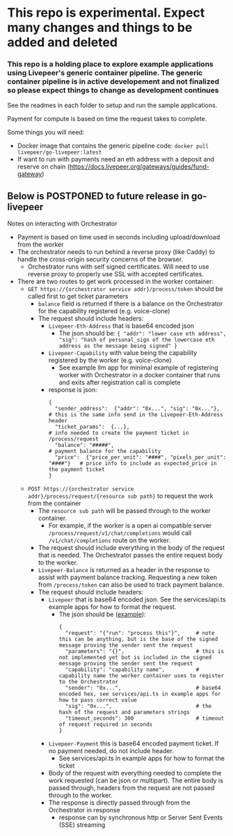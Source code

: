 # This repo is experimental. Expect many changes and things to be added and deleted

### This repo is a holding place to explore example applications using Livepeer's generic container pipeline.  The generic container pipeline is in active developement and not finalized so please expect things to change as development continues

See the readmes in each folder to setup and run the sample applications.

Payment for compute is based on time the request takes to complete.

Some things you will need:
- Docker image that contains the generic pipeline code: `docker pull livepeer/go-livepeer:latest`
- If want to run with payments need an eth address with a deposit and reserve on chain (https://docs.livepeer.org/gateways/guides/fund-gateway)
 

## Below is POSTPONED to future release in go-livepeer
Notes on interacting with Orchestrator
- Payment is based on time used in seconds including upload/download from the worker
- The orchestrator needs to run behind a reverse proxy (like Caddy) to handle the cross-origin security concerns of the browser.
  - Orchestrator runs with self signed certificates. Will need to use reverse proxy to properly use SSL with accepted certificates.
- There are two routes to get work processed in the worker container:
  - `GET https://{orchestrator service addr}/process/token` should be called first to get ticket parameters
    - `balance` field is returned if there is a balance on the Orchestrator for the capability registered (e.g. voice-clone)
    - The request should include headers:
      - `Livepeer-Eth-Address` that is base64 encoded json
        - The json should be:
              ```
              {
                "addr": "lower case eth address",
                "sig": "hash of personal_sign of the lowercase eth address as the message being signed"
              }
              ```
      - `Livepeer-Capability` with value being the capability registered by the worker (e.g. voice-clone)
        - See example llm app for minimal example of registering worker with Orchestrator in a docker container that runs and exits after registration call is complete
      - response is json:
           ```
           {
             "sender_address":  {"addr": "0x...", "sig": "0x..."},             # this is the same info send in the Livepeer-Eth-Address header
             "ticket_params":  {...},                                          # info needed to create the payment ticket in /process/request
             "balance": "#####",                                               # payment balance for the capability
             "price":  {"price_per_unit": "####", "pixels_per_unit": "####"}   # price info to include as expected_price in the payment ticket
           }
           ```
  - `POST https://{orchestrator service addr}/process/request/{resource sub path}` to request the work from the container
    - The `resource sub path` will be passed through to the worker container.
      - For example, if the worker is a open ai compatible server `/process/request/v1/chat/completions` would call `/v1/chat/completions` route on the worker.
    - The request should include everything in the body of the request that is needed.  The Orchestrator passes the entire request body to the worker.
    - `Livepeer-Balance` is returned as a header in the response to assist with payment balance tracking.  Requesting a new token from `/process/token` can also be used to track payment balance.
    - The request should include headers:
      - `Livepeer` that is base64 encoded json. See the services/api.ts example apps for how to format the request.
        - The json should be ([example](https://github.com/ad-astra-video/livepeer-app-pipelines/blob/2bcd845a17e9a28c700d4b2bb050ad2eb00f89a6/llm/webapp/src/services/api.ts#L248)):
             ```
             {
               "request": "{"run": "process this"}",     # note this can be anything, but is the base of the signed message proving the sender sent the request
               "parameters": "{}",                       # this is not implemented yet but is included in the signed message proving the sender sent the request
               "capability": "capability name",          # capability name the worker container uses to register to the Orchestrator
               "sender": "0x...",                        # base64 encoded hex, see services/api.ts in example apps for how to pass correct value
               "sig": "0x...",                           # the hash of the request and parameters strings
               "timeout_seconds": 300                    # timeout of request required in seconds
             }
             ```
      - `Livepeer-Payment` this is base64 encoded payment ticket. If no payment needed, do not include header.
        - See services/api.ts in example apps for how to format the ticket
      - Body of the request with everything needed to complete the work requested (can be json or multipart).  The entire body is passed through, headers from the request are not passed through to the worker.
      - The response is directly passed through from the Orchestrator in response
        - response can by synchronous http or Server Sent Events (SSE) streaming
